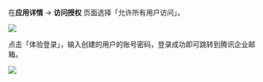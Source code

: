 <IntegrationDetailCard title="体验登录">

在**应用详情** -> **访问授权** 页面选择「允许所有用户访问」。

![](~@imagesZhCn/integration/exmail/3-1.png)

点击「体验登录」，输入创建的用户的账号密码，登录成功即可跳转到腾讯企业邮箱。

![](~@imagesZhCn/integration/exmail/3-2.png)

</IntegrationDetailCard>
